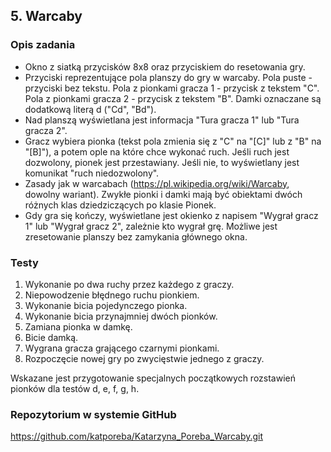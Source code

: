 ## 5. Warcaby

### Opis zadania 
-  Okno z siatką przycisków 8x8 oraz przyciskiem do resetowania gry.
- Przyciski reprezentujące pola planszy do gry w warcaby. Pola puste - przyciski bez tekstu. Pola z pionkami gracza 1 - przycisk z tekstem "C". Pola z pionkami gracza 2 - przycisk z tekstem "B". Damki oznaczane są dodatkową literą d ("Cd", "Bd"). 
- Nad planszą wyświetlana jest informacja "Tura gracza 1" lub "Tura gracza 2". 
- Gracz wybiera pionka (tekst pola zmienia się z "C" na "[C]" lub z "B" na "[B]"), a potem ople na które chce wykonać ruch. Jeśli ruch jest dozwolony, pionek jest przestawiany. Jeśli nie, to wyświetlany jest komunikat "ruch niedozwolony". 
- Zasady jak w warcabach (https://pl.wikipedia.org/wiki/Warcaby, dowolny wariant). Zwykłe pionki i damki mają być obiektami dwóch różnych klas dziedziczących po klasie Pionek.
- Gdy gra się kończy, wyświetlane jest okienko z napisem "Wygrał gracz 1" lub "Wygrał gracz 2", zależnie kto wygrał grę. Możliwe jest zresetowanie planszy bez zamykania głównego okna.

### Testy 
1. Wykonanie po dwa ruchy przez każdego z graczy.
2. Niepowodzenie błędnego ruchu pionkiem.
3. Wykonanie bicia pojedynczego pionka.
4. Wykonanie bicia przynajmniej dwóch pionków.
5. Zamiana pionka w damkę.
6. Bicie damką.
7. Wygrana gracza grającego czarnymi pionkami.
8. Rozpoczęcie nowej gry po zwycięstwie jednego z graczy.

Wskazane jest przygotowanie specjalnych początkowych rozstawień pionków dla testów d, e, f, g, h.

### Repozytorium w systemie GitHub 
https://github.com/katporeba/Katarzyna_Poreba_Warcaby.git
